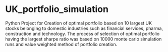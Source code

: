 # UK_portfolio_simulation
Python Project for Creation of optimal portfolio based on 10 largest UK stocks belonging to domestic industries such as financial services, pharma, construction and technology. The process of selection of optimal portfolio having the largest sharpe ratio was based on 10000 monte carlo simulation runs and value weighted method of portfolio creation.
